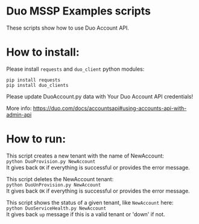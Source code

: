 Duo MSSP Examples scripts
====

These scripts show how to use Duo Account API.


How to install:
===

Please install `requests` and `duo_client` python modules:


`pip install requests`  
`pip install duo_clients`  

Please update DuoAccount.py data with Your Duo Account API credentials!

More info:
https://duo.com/docs/accountsapi#using-accounts-api-with-admin-api



How to run:
===

This script creates a new tenant with the name of NewAccount:  
`python DuoProvision.py NewAccount`  
It gives back `OK` if everything is successful or provides the error message.   


This script deletes the NewAccount tenant:  
`python DuoUnProvision.py NewAccount`  
It gives back `OK` if everything is successful or provides the error message.   


This script shows the status of a given tenant, like `NewAccount` here:  
`python DuoServiceHealth.py NewAccount`  
It gives back `up` message if this is a valid tenant or 'down' if not.   

